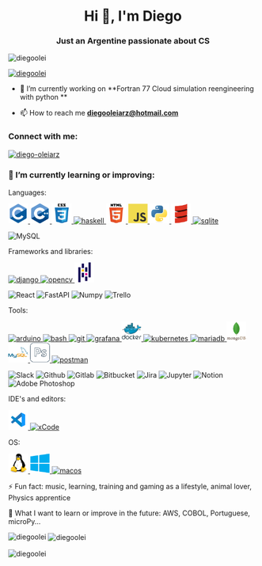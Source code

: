 <h1 align="center">Hi 👋, I'm Diego</h1>
<h3 align="center">Just an Argentine passionate about CS</h3>

<p align="left"> <img src="https://komarev.com/ghpvc/?username=diegoolei&label=Profile%20views&color=0e75b6&style=flat" alt="diegoolei" /> </p>

<p align="left"> <a href="https://github.com/ryo-ma/github-profile-trophy"><img src="https://github-profile-trophy.vercel.app/?username=diegoolei" alt="diegoolei" /></a> </p>

- 🔭 I’m currently working on **Fortran 77 Cloud simulation reengineering with python **

- 📫 How to reach me **diegooleiarz@hotmail.com**

<h3 align="left">Connect with me:</h3>
<p align="left">
<a href="https://linkedin.com/in/diego-oleiarz" target="blank"><img align="center" src="https://raw.githubusercontent.com/rahuldkjain/github-profile-readme-generator/master/src/images/icons/Social/linked-in-alt.svg" alt="diego-oleiarz" height="30" width="40" /></a>
</p>


   

<h3 align="left">🌱 I’m currently learning or improving:</h3>

Languages:</p>
<a href="https://www.cprogramming.com/" target="_blank" rel="noreferrer"> <img src="https://raw.githubusercontent.com/devicons/devicon/master/icons/c/c-original.svg" alt="c" width="40" height="40"/> </a> 
<a href="https://www.w3schools.com/cpp/" target="_blank" rel="noreferrer"> <img src="https://raw.githubusercontent.com/devicons/devicon/master/icons/cplusplus/cplusplus-original.svg" alt="cplusplus" width="40" height="40"/> </a> 
<a href="https://www.w3schools.com/css/" target="_blank" rel="noreferrer"> <img src="https://raw.githubusercontent.com/devicons/devicon/master/icons/css3/css3-original-wordmark.svg" alt="css3" width="40" height="40"/> </a> 
<a href="https://www.haskell.org/" target="_blank" rel="noreferrer"> <img src="https://upload.wikimedia.org/wikipedia/commons/1/1c/Haskell-Logo.svg" alt="haskell" width="40" height="40"/> </a>
<a href="https://www.w3.org/html/" target="_blank" rel="noreferrer"> <img src="https://raw.githubusercontent.com/devicons/devicon/master/icons/html5/html5-original-wordmark.svg" alt="html5" width="40" height="40"/> </a>
<a href="https://developer.mozilla.org/en-US/docs/Web/JavaScript" target="_blank" rel="noreferrer"> <img src="https://raw.githubusercontent.com/devicons/devicon/master/icons/javascript/javascript-original.svg" alt="javascript" width="40" height="40"/> </a> 
<a href="https://www.python.org" target="_blank" rel="noreferrer"> <img src="https://raw.githubusercontent.com/devicons/devicon/master/icons/python/python-original.svg" alt="python" width="40" height="40"/> </a> 
<a href="https://www.scala-lang.org" target="_blank" rel="noreferrer"> <img src="https://raw.githubusercontent.com/devicons/devicon/master/icons/scala/scala-original.svg" alt="scala" width="40" height="40"/> </a> 
<a href="https://www.sqlite.org/" target="_blank" rel="noreferrer"> <img src="https://www.vectorlogo.zone/logos/sqlite/sqlite-icon.svg" alt="sqlite" width="40" height="40"/> </a> </p>
![MySQL](https://img.shields.io/badge/-MySQL-05122A?style=flat&logo=MySQL)



Frameworks and libraries:</p>
<a href="https://www.djangoproject.com/" target="_blank" rel="noreferrer"> <img src="https://cdn.worldvectorlogo.com/logos/django.svg" alt="django" width="40" height="40"/> </a> 
<a href="https://opencv.org/" target="_blank" rel="noreferrer"> <img src="https://www.vectorlogo.zone/logos/opencv/opencv-icon.svg" alt="opencv" width="40" height="40"/> </a> 
<a href="https://pandas.pydata.org/" target="_blank" rel="noreferrer"> <img src="https://raw.githubusercontent.com/devicons/devicon/2ae2a900d2f041da66e950e4d48052658d850630/icons/pandas/pandas-original.svg" alt="pandas" width="40" height="40"/> </a> 

![React](https://img.shields.io/badge/-React-05122A?style=flat&logo=react)
![FastAPI](https://img.shields.io/badge/-fastAPI-05122A?style=flat&logo=fastAPI)
![Numpy](https://img.shields.io/badge/-Numpy-05122A?style=%27flat%27&logo=numpy)
![Trello](https://img.shields.io/badge/-Trello-05122A?style=flat&logo=Trello)


Tools:</p>
<p align="left"> <a href="https://www.arduino.cc/" target="_blank" rel="noreferrer"> <img src="https://cdn.worldvectorlogo.com/logos/arduino-1.svg" alt="arduino" width="40" height="40"/> </a> 
<a href="https://www.gnu.org/software/bash/" target="_blank" rel="noreferrer"> <img src="https://www.vectorlogo.zone/logos/gnu_bash/gnu_bash-icon.svg" alt="bash" width="40" height="40"/> </a> 
<a href="https://git-scm.com/" target="_blank" rel="noreferrer"> <img src="https://www.vectorlogo.zone/logos/git-scm/git-scm-icon.svg" alt="git" width="40" height="40"/> </a> 
<a href="https://grafana.com" target="_blank" rel="noreferrer"> <img src="https://www.vectorlogo.zone/logos/grafana/grafana-icon.svg" alt="grafana" width="40" height="40"/> </a> 
<a href="https://www.docker.com/" target="_blank" rel="noreferrer"> <img src="https://raw.githubusercontent.com/devicons/devicon/master/icons/docker/docker-original-wordmark.svg" alt="docker" width="40" height="40"/> </a> 
<a href="https://kubernetes.io" target="_blank" rel="noreferrer"> <img src="https://www.vectorlogo.zone/logos/kubernetes/kubernetes-icon.svg" alt="kubernetes" width="40" height="40"/> </a> 
<a href="https://mariadb.org/" target="_blank" rel="noreferrer"> <img src="https://www.vectorlogo.zone/logos/mariadb/mariadb-icon.svg" alt="mariadb" width="40" height="40"/> </a> 
<a href="https://www.mongodb.com/" target="_blank" rel="noreferrer"> <img src="https://raw.githubusercontent.com/devicons/devicon/master/icons/mongodb/mongodb-original-wordmark.svg" alt="mongodb" width="40" height="40"/> </a>
<a href="https://www.mysql.com/" target="_blank" rel="noreferrer"> <img src="https://raw.githubusercontent.com/devicons/devicon/master/icons/mysql/mysql-original-wordmark.svg" alt="mysql" width="40" height="40"/> </a> 
<a href="https://www.photoshop.com/en" target="_blank" rel="noreferrer"> <img src="https://raw.githubusercontent.com/devicons/devicon/master/icons/photoshop/photoshop-line.svg" alt="photoshop" width="40" height="40"/> </a> 
<a href="https://postman.com" target="_blank" rel="noreferrer"> <img src="https://www.vectorlogo.zone/logos/getpostman/getpostman-icon.svg" alt="postman" width="40" height="40"/> </a> 

![Slack](https://img.shields.io/badge/-Slack-05122A?style=flat&logo=Slack)
![Github](https://img.shields.io/badge/-Github-05122A?style=flat&logo=Github)
![Gitlab](https://img.shields.io/badge/-Gitlab-05122A?style=flat&logo=Gitlab)
![Bitbucket](https://img.shields.io/badge/-Bitbucket-05122A?style=flat&logo=bitbucket)
![Jira](https://img.shields.io/badge/-Jira-05122A?style=flat&logo=jira)
![Jupyter](https://img.shields.io/badge/-Jupyter-05122A?style=flat&logo=jupyter)
![Notion](https://img.shields.io/badge/-Notion-05122A?style=flat&logo=Notion)
![Adobe Photoshop](https://img.shields.io/badge/-Photoshop-05122A?style=flat&logo=adobe-photoshop)

IDE's and editors:</p>
<a href="https://code.visualstudio.com/" target="_blank" rel="noreferrer"> <img src="https://github.com/edent/SuperTinyIcons/blob/master/images/svg/visualstudiocode.svg" alt="Visual Studio Code" width="40" height="40"/> </a> 
<a href="https://www.apple.com/es/" target="_blank" rel="noreferrer"> <img src="https://github.com/simple-icons/simple-icons/blob/master/icons/xcode.svg" alt="xCode" width="40" height="40"/> </a> 

OS:</p>
<a href="https://www.linux.org/" target="_blank" rel="noreferrer"> <img src="https://raw.githubusercontent.com/devicons/devicon/master/icons/linux/linux-original.svg" alt="linux" width="40" height="40"/> </a> 
<a href="https://www.microsoft.com/es-es/software-download/windows10" target="_blank" rel="noreferrer"> <img src="https://github.com/devicons/devicon/blob/master/icons/windows8/windows8-original.svg" alt="windows10" width="40" height="40"/> </a> 
<a href="https://www.apple.com/es/" target="_blank" rel="noreferrer"> <img src="https://upload.wikimedia.org/wikipedia/commons/3/30/MacOS_logo.svg" alt="macos" width="40" height="40"/> </a> 

⚡ Fun fact: music, learning, training and gaming as a lifestyle, animal lover, Physics apprentice

🌈 What I want to learn or improve in the future: AWS, COBOL, Portuguese, microPy...


<p><img align="left" src="https://github-readme-stats.vercel.app/api/top-langs?username=diegoolei&show_icons=true&locale=en&layout=compact" alt="diegoolei" /></p>

<p>&nbsp;<img align="center" src="https://github-readme-stats.vercel.app/api?username=diegoolei&show_icons=true&locale=en" alt="diegoolei" /></p>

<p><img align="center" src="https://github-readme-streak-stats.herokuapp.com/?user=diegoolei&" alt="diegoolei" /></p>
